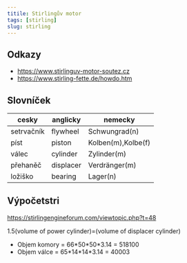 ```yaml
---
titile: Stirlingův motor
tags: [stirling]
slug: stirling
---
```


## Odkazy
* <https://www.stirlinguv-motor-soutez.cz>
* <https://www.stirling-fette.de/howdo.htm>

## Slovníček

|cesky|anglicky|nemecky|
|---|---|---|
|setrvačník|flywheel|Schwungrad(n)|
|píst|piston|Kolben(m),Kolbe(f)|
|válec|cylinder|Zylinder(m)|
|přehaněč|displacer|Verdränger(m)|
|ložiško|bearing|Lager(n)|


## Výpočetstri

<https://stirlingengineforum.com/viewtopic.php?t=48>

1.5(volume of power cylinder)=(volume of displacer cylinder)

* Objem komory = 66\*50\*50\*3.14 = 518100
* Objem válce = 65\*14\*14\*3.14 = 40003


